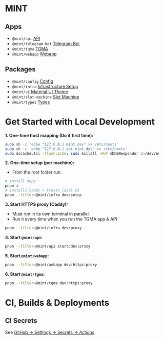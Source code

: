 # MINT

## Apps
- `@mint/api` [API](./apps/api/README.md)
- `@mint/telegram-bot` [Telegram Bot](./apps/telegram-bot/README.md)
- `@mint/tgma` [TGMA](./apps/tgma/README.md)
- `@mint/webapp` [Webapp](./apps/webapp/README.md)

## Packages
- `@mint/config` [Config](./packages/config/README.md)
- `@mint/infra` [Infrastructure Setup](./packages/infra/README.md)
- `@mint/ui` [Material UI Theme](./packages/ui/README.md)
- `@mint/slot-machine` [Slot Machine](./packages/slot-machine/README.md)
- `@mint/types` [Types](./packages/types/README.md)

# Get Started with Local Development
**1. One-time host mapping (Do it first time):**
```bash
sudo sh -c 'echo "127.0.0.1 mint.dev" >> /etc/hosts'
sudo sh -c 'echo "127.0.0.1 api.mint.dev" >> /etc/hosts'
sudo dscacheutil -flushcache; sudo killall -HUP mDNSResponder 2>/dev/null || true
```
**2. One-time setup (per machine):**

- From the root folder run:
```bash
# install deps
pnpm i
# installs Caddy + trusts local CA
pnpm --filter=@mint/infra dev:setup
```

**3. Start HTTPS proxy (Caddy):**
   - Must run in its own terminal in parallel.
   - Run it every time when you run the TGMA app & API
```bash
pnpm --filter=@mint/infra dev:proxy
```

**4. Start `@mint/api`:**
```bash
pnpm --filter=@mint/api start:dev:proxy
```

**5. Start `@mint/webapp`:**
```bash
pnpm --filter=@mint/webapp dev:https:proxy
```

**6. Start `@mint/tgma`:**
```bash
pnpm --filter=@mint/tgma dev:https:proxy
```

# CI, Builds & Deployments

## CI Secrets
See [GitHub → Settings → Secrets → Actions](https://github.com/mintdotio/mint/settings/secrets/actions)

